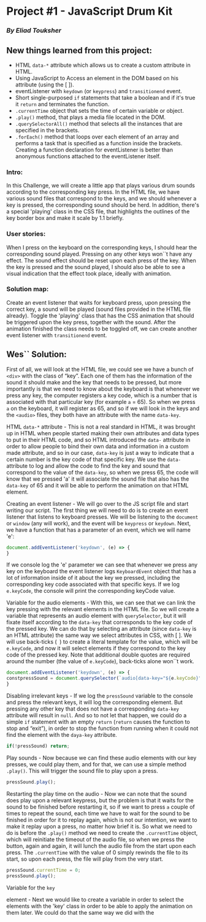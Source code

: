 # Project #1 - JavaScript Drum Kit
### *By Eliad Touksher*

## New things learned from this project:
* HTML `data-*` attribute which allows us to create a custom attribute in HTML.
* Using JavaScript to Access an element in the DOM based on his attribute (using the [ ]). 
* eventListener with `keydown` (or  `keypress`) and `transitionend` event. 
* Short single-purposed `if` statements that take a boolean and if it's true it `return` and terminates the function.
* `.currentTime` object that sets the time of certain variable or object.
* `.play()` method, that plays a media file located in the DOM.
* `.querySelectorAll()` method that selects all the instances that are specified in the brackets.
* `.forEach()` method that loops over each element of an array and performs a task that is specified as a function inside the brackets. 
Creating a function declaration for eventListener is better than anonymous functions attached to the eventListener itself.

### Intro: 
In this Challenge, we will create a little app that plays various drum sounds according to the corresponding key press. In the HTML file, we have various sound files that correspond to the keys, and we should whenever a key is pressed, the corresponding sound should be herd.  In addition, there's a special 'playing' class in the CSS file, that highlights the outlines of the key border box and make it scale by 1.1 briefly. 

### User stories:
When I press on the keyboard on the corresponding keys, I should hear the corresponding sound played. Pressing on any other keys won``t have any effect.
The sound effect should be reset upon each press of the key. 
When the key is pressed and the sound played, I should also be able to see a visual indication that the effect took place, ideally with animation.

### Solution map:
Create an event listener that waits for keyboard press, upon pressing the correct key, a sound will be played (sound files provided in the HTML file already). 
Toggle the 'playing' class that has the CSS animation that should be triggered upon the key press, together with the sound.
After the animation finished the class needs to be toggled off, we can create another event listener with `transitionend` event. 

## Wes`` Solution:

First of all, we will look at the HTML file, we could see we have a bunch of `<div>` with the class of “key”. Each one of them has the information of the sound it should make and the key that needs to be pressed, but more importantly is that we need to know about the keyboard is that whenever we press any key, the computer registers a key code, which is a number that is associated with that particular key (for example ``a`` = 65). So when we press ``a`` on the keyboard, it will register as 65, and so if we will look in the keys and the `<audio>` files, they both have an attribute with the name `data-key`.

HTML `data-*` attribute - This is not a real standard in HTML, it was brought up in HTML when people started making their own attributes and data types to put in their HTML code, and so HTML introduced the `data-` attribute in order to allow people to bind their own data and information in a custom made attribute, and so in our case, `data-key` is just a way to indicate that a certain number is the key code of that specific key. We use the `data-` attribute to log and allow the code to find the key and sound that correspond to the value of the `data-key`, so when we press 65, the code will know that we pressed 'a' it will associate the sound file that also has the `data-key` of 65 and it will be able to perform the animation on that HTML element.

Creating an event listener - We will go over to the JS script file and start writing our script. The first thing we will need to do is to create an event listener that listens to keyboard presses. We will be listening to the `document` or `window` (any will work), and the event will be `keypress`  or `keydown`. Next, we have a function that has a parameter of an event, which we will name 'e': 

````javascript
document.addEventListener('keydown', (e) => {
} 
````

If we console log the 'e' parameter we can see that whenever we press any key on the keyboard the event listener logs `KeyboardEvent` object that has a lot of information inside of it about the key we pressed, including the corresponding key code associated with that specific keys. If we log `e.keyCode`, the console will print the corresponding keyCode value. 

Variable for the audio elements - With this, we can see that we can link the key pressing with the relevant elements in the HTML file. So we will create a variable that represents an audio element with `querySelector`, but it will fixate itself according to the `data-key` that corresponds to the key code of the pressed key. We can do that by selecting an attribute (since `data-key` is an HTML attribute) the same way we select attributes in CSS, with [ ]. We will use back-ticks (` `) to create a literal template for the value, which will be `e.keyCode`, and now it will select elements if they correspond to the key code of the pressed key. Note that additional double quotes are required around the number (the value of `e.keyCode`), back-ticks alone won``t work.

````javascript 
document.addEventListener('keydown', (e) => {
constpressSound = document.querySelector(`audio[data-key="${e.keyCode}"]`);
} 
````

Disabling irrelevant keys - If we log the `pressSound` variable to the console and press the relevant keys, it will log the corresponding element. But pressing any other key that does not have a corresponding `data-key` attribute will result in `null`. And so to not let that happen, we could do a simple `if` statement with an empty `return` (`return` causes the function to stop and “exit”), in order to stop the function from running when it could not find the element with the `daya-key` attribute. 

````javascript	
if(!pressSound) return; 
````

Play sounds - Now because we can find these audio elements with our key presses, we could play them, and for that, we can use a simple method `.play()`. This will trigger the sound file to play upon a press.

````javascript
pressSound.play();
````

Restarting the play time on the audio - Now we can note that the sound does play upon a relevant keypress, but the problem is that it waits for the sound to be finished before restarting it, so if we want to press `a` couple of times to repeat the sound, each time we have to wait for the sound to be finished in order for it to replay again, which is not our intention, we want to make it replay upon a press, no matter how brief it is. So what we need to do is before the `.play()` method we need to create the `.currentTime` object, which will reinitiate the timeout of the audio file, so when we press the button, again and again, it will lunch the audio file from the start upon each press. The `.currentTime` with the value of 0 simply rewinds the file to its start, so upon each press, the file will play from the very start.

````javascript
pressSound.currentTime = 0; 
pressSound.play(); 
````

Variable for the `key` <div> element - Next we would like to create a variable in order to select the <div> elements with the 'key' class in order to be able to apply the animation on them later. We could do that the same way we did with the <audio> element, but this time we can select the <div> element or the class `.key`, and it will also correspond to the relevant key code as we did with the <audio> element.

````javascript
const keyPress = document.querySelector(`div[data-key="${e.keyCod	e}"]`);	
````

Applying the animation, adding the `.playing` class - We will take a look in our CSS file and observe the `.key` class CSS rules, what's important is that we have `transition` property: 

````CSS
transition: all .07s ease; 
````

When we add the class `.playing` to the <div> with the `.key` class, we going to make the animation effect that scales and transforms the border colors and box-shadows.

````CSS
.playing {
 transform: scale(1.1);
 border-color: #ffc600;
 box-shadow: 0 0 1rem #ffc600;
} 
````

So in order for us to apply the class to the `keyPress` variable that we've created, we will use the .classList object with `.add` in order to add a class to the variable.

````javascript
keyPress.classList.add('playing'); 
````

Now we see that the class is being added to the elements upon pressing the relevant keys, but the problem is that the class is added and stays there unless we reload the page, and so we will also have to remove the class to make the animations complete and reiterable. 

Removing the `.playing` class upon event end - Theoretically speaking, we could've to that with the `setTimeOut` method: 

````javascript
setTimeout(function {
   keyPress.classList.remove('playing');
}, .07);
````

But it's not the ideal method we should use! What could happen is that it won't be consistent with the timeout timer we have in the CSS file and if someone will later change any of them, they will become inconsistent and it will ruin the animation, so we need a better way to do that. What we can do instead of setting a timer, is setting a transition end event that will fire upon the end of the transition animation. 

`transitionend` event listener - `transitionend` is an event that happens after a transition has ended, in our case the transition is the scaling and changing of the border and shadow of the keyPress variable. We first have to create a variable for all the `.key` elements (the variable we created earlier is for the keyCode value of those keys, we do not need it now), and then we will create an eventListener that will listen to these keys. This time we could use `querySelectorAll` to mark all the elements with `.key` class.

````javascript
const allKeys = document.querySelectorAll('.key'); 
````

This creates an array of all the <div> elements with the `.key` class. Now we can make an eventListener that listens to `transitionend` event, but we need to make it for each element in the ``allKeys` array, and so we can use the array method `forEach()`. And for every element in the array, we attach an eventListener with a function that will remove the `.playing` class, which we will create after.

````javascript
allKeys.forEach(key =>
   key.addEventListener('transitionend', removeTransition)); 
````

Why not simply make an eventListener as we did before? i.e , why do we need to use the `forEach()` method here? When we have an array of elements we can't just attach an event listener and expect it to listen to each and every element in the array, but we need to loop through it first (We could also to that with a `for` loop, but `forEach()` is a simpler and cleaner way to loop over an array). 

`removeTransition` function - Next we create the `removeTransition` function that takes an argument which is the `event` ('e' parameter). 

````javascript
function removeTransition(e) {
} 
````

If we will try to log 'e' inside the function (which is already attached to the event listener), the console will print a list of all the transitions taking place, one of them is with the property name of  `transform`, the CSS rule that basically scales the element. We will use the `transform` transition as our indicator to skip the removal of the `playing` class. For that, we will make another `if` statement to mark the `propertyName` of the 'e', and its value will be `transform`, and we will say that if the `propertyName` of that event is not `transform`, then we `return` (end the function).

````javascript
if(e.propertyName !== 'transform') return; 
````

Now if we will log `e.propertyName` we could see that upon pressing the relevant keys it is loging ``transform`` to the console, as this is the value of the property name that is taking effect. Now it means that after it's done transforming, we could remove the `.playing` class and end the transition completely. We will write the function using the `this` keyword, which will point to the object that has called it, which in our case will be the `key` (since it's attached to the eventListener that has called the function). Next, we simply remove the class the same way we added it.

````javascript
if(e.propertyName !== 'transform') return;
   this.classList.remove('playing'); 
````

Now upon pressing the relevant keys on the keyboard, the animation fires and removes itself after 0.07 seconds, as intended. Even if we go to the dev tools in Chrome and try to manually attach the `playing` class to an element, it will remove it after 0.07 because the eventListener is always listening.

Finishing touches - Wes personally doesn't like attaching an anonymous function to an eventListener, and so we will remove the function that is added to the `keydown` event, write it outside as a separate function and make a callback function named `playSound` in the event listener. Now if in the future we would like to play sounds based on something else, we could do that easily with a separate function that will attach itself to the `eventLIstener`.

Full Code:

````javascript
document.addEventListener('keydown', playSound);

function playSound(e) {

constpressSound= document.querySelector(`audio[data-key="${e.keyCode}"]`);

constkeyPress= document.querySelector(`div[data-key="${e.keyCode}"]`);
  
if(!pressSound) return; 
pressSound.currentTime = 0; 

pressSound.play();

keyPress.classList.add('playing'); 
}

const allKeys = document.querySelectorAll('.key');

allKeys.forEach(key =>
   key.addEventListener('transitionend', removeTransition));

function removeTransition(e) {
   if(e.propertyName !== 'transform') return;
   this.classList.remove('playing'); 
}
````